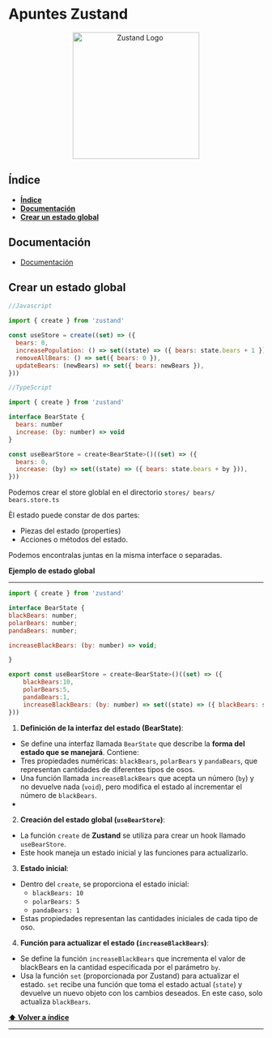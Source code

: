<h1>Apuntes Zustand</h1>
<p align="center">
  <a href="https://docs.pmnd.rs/zustand/getting-started/introduction" target="blank"><img src="https://repository-images.githubusercontent.com/180328715/fca49300-e7f1-11ea-9f51-cfd949b31560" width="250" alt="Zustand Logo" /></a>
</p>

## **Índice**

- [**Índice**](#índice)
- [**Documentación**](#documentación)
- [**Crear un estado global**](#crear-un-estado-global)



## **Documentación**
* [Documentación](https://zustand.docs.pmnd.rs/getting-started/introduction)

## **Crear un estado global**

```js
//Javascript

import { create } from 'zustand'

const useStore = create((set) => ({
  bears: 0,
  increasePopulation: () => set((state) => ({ bears: state.bears + 1 })),
  removeAllBears: () => set({ bears: 0 }),
  updateBears: (newBears) => set({ bears: newBears }),
}))
```

```js
//TypeScript

import { create } from 'zustand'

interface BearState {
  bears: number
  increase: (by: number) => void
}

const useBearStore = create<BearState>()((set) => ({
  bears: 0,
  increase: (by) => set((state) => ({ bears: state.bears + by })),
}))
```

Podemos crear el store globlal en el directorio ``stores/ bears/ bears.store.ts``

Èl estado puede constar de dos partes:
- Piezas del estado (properties)
- Acciones o métodos del estado.

Podemos encontralas juntas en la misma interface o separadas.

**Ejemplo de estado global**
___
```js
import { create } from 'zustand'

interface BearState {
blackBears: number;
polarBears: number;
pandaBears: number;

increaseBlackBears: (by: number) => void;

}

export const useBearStore = create<BearState>()((set) => ({
    blackBears:10,
    polarBears:5,
    pandaBears:1,
    increaseBlackBears: (by: number) => set((state) => ({ blackBears: state.blackBears + by })),
}))
```
1. **Definición de la interfaz del estado (BearState)**:

- Se define una interfaz llamada ``BearState`` que describe la **forma del estado que se manejará**. Contiene:
 - Tres propiedades numéricas: ``blackBears``, ``polarBears`` y ``pandaBears``, que representan cantidades de diferentes tipos de osos.  
 - Una función llamada ``increaseBlackBears`` que acepta un número (``by``) y no devuelve nada (``void``), pero modifica el estado al incrementar el número de ``blackBears``.  
 - 
2. **Creación del estado global (``useBearStore``)**:

- La función ``create`` de **Zustand** se utiliza para crear un hook llamado ``useBearStore``.
- Este hook maneja un estado inicial y las funciones para actualizarlo.  
  
3. **Estado inicial**:

- Dentro del ``create``, se proporciona el estado inicial:  
  - ``blackBears: 10``
  - ``polarBears: 5``
  - ``pandaBears: 1``
- Estas propiedades representan las cantidades iniciales de cada tipo de oso.  
  
4. **Función para actualizar el estado (``increaseBlackBears``)**:

- Se define la función ``increaseBlackBears`` que incrementa el valor de blackBears en la cantidad especificada por el parámetro ``by``.
- Usa la función ``set`` (proporcionada por Zustand) para actualizar el estado. ``set`` recibe una función que toma el estado actual (``state``) y devuelve un nuevo objeto con los cambios deseados. En este caso, solo actualiza ``blackBears``.

**[⬆ Volver a índice](#índice)**

---